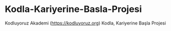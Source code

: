 # Kodla-Kariyerine-Basla-Projesi
Kodluyoruz Akademi (https://kodluyoruz.org) Kodla, Kariyerine Başla Projesi
